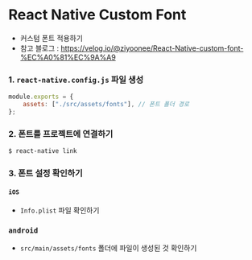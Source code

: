 # React Native Custom Font

-   커스텀 폰트 적용하기
-   참고 블로그 : https://velog.io/@ziyoonee/React-Native-custom-font-%EC%A0%81%EC%9A%A9

### 1. `react-native.config.js` 파일 생성

```js
module.exports = {
    assets: ["./src/assets/fonts"], // 폰트 폴더 경로
};
```

### 2. 폰트를 프로젝트에 연결하기

```bash
$ react-native link
```

### 3. 폰트 설정 확인하기

#### `iOS`

-   `Info.plist` 파일 확인하기

### `android`

-   `src/main/assets/fonts` 폴더에 파일이 생성된 것 확인하기

